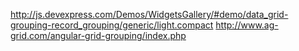 http://js.devexpress.com/Demos/WidgetsGallery/#demo/data_grid-grouping-record_grouping/generic/light.compact
http://www.ag-grid.com/angular-grid-grouping/index.php
